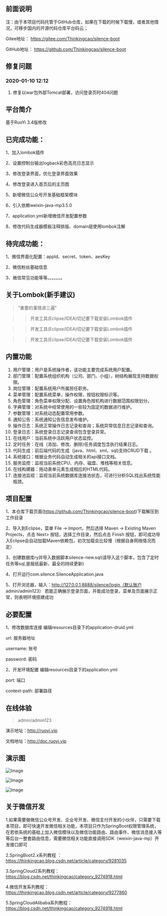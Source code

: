 ## 前面说明
注：由于本项目代码托管于GitHub仓库，如果在下载的时候下载慢，或者其他情况，可移步国内的开源代码仓库平台码云；

Gitee地址：  https://gitee.com/Thinkingcao/silence-boot 

GitHub地址： https://github.com/Thinkingcao/silence-boot

## 修复问题
### 2020-01-10 12:12
1. 修复以war包外部Tomcat部署，访问登录页时404问题      

## 平台简介
基于RuoYi 3.4版修改

## 已完成功能：

1、加入lombok插件

2、设置控制台输出logback彩色高亮日志显示

3、修改登录界面，优化登录界面效果

4、修改登录进入首页后的主页图

5、新增微信公众号开发基础框架模块

6、引入依赖weixin-java-mp3.5.0

7、application.yml新增微信开发配置参数

8、修改代码生成器模板注释排版、domain层使用lombok注解

## 待完成功能：
1、微信界面化配置：appId、secret、token、aesKey

2、微信粉丝基础信息

3、微信常见功能等等。。。。。。。


## 关于Lombok(新手建议)
>"重要的事情讲三遍"

>>开发工具(Eclipse/IDEA)切记要下载安装Lombok插件

>>开发工具(Eclipse/IDEA)切记要下载安装Lombok插件

>>开发工具(Eclipse/IDEA)切记要下载安装Lombok插件



## 内置功能

1.  用户管理：用户是系统操作者，该功能主要完成系统用户配置。
2.  部门管理：配置系统组织机构（公司、部门、小组），树结构展现支持数据权限。
3.  岗位管理：配置系统用户所属担任职务。
4.  菜单管理：配置系统菜单，操作权限，按钮权限标识等。
5.  角色管理：角色菜单权限分配、设置角色按机构进行数据范围权限划分。
6.  字典管理：对系统中经常使用的一些较为固定的数据进行维护。
7.  参数管理：对系统动态配置常用参数。
8.  通知公告：系统通知公告信息发布维护。
9.  操作日志：系统正常操作日志记录和查询；系统异常信息日志记录和查询。
10. 登录日志：系统登录日志记录查询包含登录异常。
11. 在线用户：当前系统中活跃用户状态监控。
12. 定时任务：在线（添加、修改、删除)任务调度包含执行结果日志。
13. 代码生成：前后端代码的生成（java、html、xml、sql)支持CRUD下载 。
14. 系统接口：根据业务代码自动生成相关的api接口文档。
15. 服务监控：监视当前系统CPU、内存、磁盘、堆栈等相关信息。
16. 在线构建器：拖动表单元素生成相应的HTML代码。
17. 连接池监视：监视当前系统数据库连接池状态，可进行分析SQL找出系统性能瓶颈。

## 项目配置
1、本仓库下载页面(https://github.com/Thinkingcao/silence-boot)下载解压到工作目录

2、导入到Eclipse，菜单 File -> Import，然后选择 Maven -> Existing Maven Projects，点击 Next> 按钮，选择工作目录，然后点击 Finish 按钮，即可成功导入Eclipse会自动加载Maven依赖包，初次加载会比较慢（根据自身网络情况而定）

3、创建数据库ry并导入数据脚本silence-new.sql(请导入这个脚本，包含了定时任务等sql,是报纸最新、最全的持续更新)

4、打开运行com.silence.SilenceApplication.java

5、打开浏览器，输入：http://127.0.0.1:8888/silence/login（默认账户 admin/admin123）
若能正确展示登录页面，并能成功登录，菜单及页面展示正常，则表明环境搭建成功


## 必要配置
1、修改数据库连接
编辑resources目录下的application-druid.yml

url: 服务器地址

username: 账号

password: 密码


2、开发环境配置
编辑resources目录下的application.yml

port: 端口

context-path: 部署路径 

## 在线体验
>admin/admin123

演示地址：http://ruoyi.vip

文档地址：http://doc.ruoyi.vip

## 演示图
![Image](https://github.com/Thinkingcao/silence-boot/blob/master/doc/screenshot/login-new.png)

![Image](https://github.com/Thinkingcao/silence-boot/blob/master/doc/screenshot/wechat-new.png)

![Image](https://github.com/Thinkingcao/silence-boot/blob/master/doc/screenshot/entity.png)

## 关于微信开发
1.如果需要做微信公众号开发、企业号开发、微信支付开发的小伙伴，只需要下载本项目，即可快速开发微信相关功能，本项目只作为SpringBoot权限管理系统，在若依系统的基础上加入微信模块以及微信功能路由、路由事件、微信消息接入等等后台一整套路由信息，需要微信相关功能直接调用SDK（weixin-java-mp）开发接口即可

2.SpringBoot2.x系列教程 ：https://thinkingcao.blog.csdn.net/article/category/9281035

3.SpringCloud2系列教程：https://blog.csdn.net/thinkingcao/category_9274918.html

4.微信开发系列教程：https://thinkingcao.blog.csdn.net/article/category/9277860

5.SpringCloudAlibaba系列教程：https://blog.csdn.net/thinkingcao/category_9274918.html


